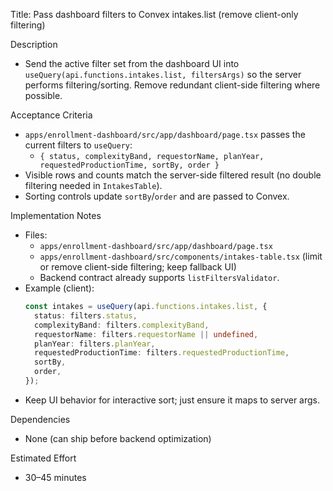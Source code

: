 Title: Pass dashboard filters to Convex intakes.list (remove client-only filtering)

Description
- Send the active filter set from the dashboard UI into `useQuery(api.functions.intakes.list, filtersArgs)` so the server performs filtering/sorting. Remove redundant client-side filtering where possible.

Acceptance Criteria
- `apps/enrollment-dashboard/src/app/dashboard/page.tsx` passes the current filters to `useQuery`:
  - `{ status, complexityBand, requestorName, planYear, requestedProductionTime, sortBy, order }`
- Visible rows and counts match the server-side filtered result (no double filtering needed in `IntakesTable`).
- Sorting controls update `sortBy`/`order` and are passed to Convex.

Implementation Notes
- Files:
  - `apps/enrollment-dashboard/src/app/dashboard/page.tsx`
  - `apps/enrollment-dashboard/src/components/intakes-table.tsx` (limit or remove client-side filtering; keep fallback UI)
  - Backend contract already supports `listFiltersValidator`.
- Example (client):
  ```ts
  const intakes = useQuery(api.functions.intakes.list, {
    status: filters.status,
    complexityBand: filters.complexityBand,
    requestorName: filters.requestorName || undefined,
    planYear: filters.planYear,
    requestedProductionTime: filters.requestedProductionTime,
    sortBy,
    order,
  });
  ```
- Keep UI behavior for interactive sort; just ensure it maps to server args.

Dependencies
- None (can ship before backend optimization)

Estimated Effort
- 30–45 minutes

